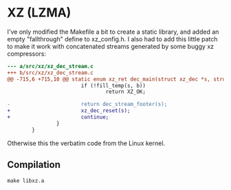 XZ (LZMA)
=========

I've only modified the Makefile a bit to create a static library, and added an empty "fallthrough" define to xz_config.h.
I also had to add this little patch to make it work with concatenated streams generated by some buggy xz compressors:
```diff
--- a/src/xz/xz_dec_stream.c
+++ b/src/xz/xz_dec_stream.c
@@ -715,6 +715,10 @@ static enum xz_ret dec_main(struct xz_dec *s, struct xz_buf *b)
                        if (!fill_temp(s, b))
                                return XZ_OK;

-                       return dec_stream_footer(s);
+                       xz_dec_reset(s);
+                       continue;
                }
        }
```
Otherwise this the verbatim code from the Linux kernel.

Compilation
-----------

```
make libxz.a
```

